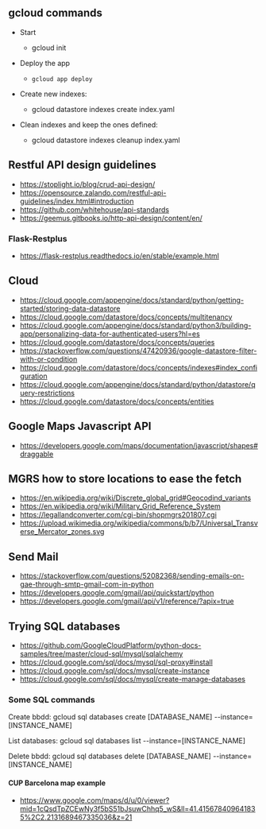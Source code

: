 ## gcloud commands

* Start
    * gcloud init

* Deploy the app
    * `gcloud app deploy`

* Create new indexes:
    * gcloud datastore indexes create index.yaml

* Clean indexes and keep the ones defined:
    * gcloud datastore indexes cleanup index.yaml

## Restful API design guidelines
* https://stoplight.io/blog/crud-api-design/
* https://opensource.zalando.com/restful-api-guidelines/index.html#introduction
* https://github.com/whitehouse/api-standards
* https://geemus.gitbooks.io/http-api-design/content/en/

### Flask-Restplus

* https://flask-restplus.readthedocs.io/en/stable/example.html

## Cloud

* https://cloud.google.com/appengine/docs/standard/python/getting-started/storing-data-datastore
* https://cloud.google.com/datastore/docs/concepts/multitenancy
* https://cloud.google.com/appengine/docs/standard/python3/building-app/personalizing-data-for-authenticated-users?hl=es
* https://cloud.google.com/datastore/docs/concepts/queries
* https://stackoverflow.com/questions/47420936/google-datastore-filter-with-or-condition
* https://cloud.google.com/datastore/docs/concepts/indexes#index_configuration
* https://cloud.google.com/appengine/docs/standard/python/datastore/query-restrictions
* https://cloud.google.com/datastore/docs/concepts/entities

## Google Maps Javascript API

* https://developers.google.com/maps/documentation/javascript/shapes#draggable

## MGRS how to store locations to ease the fetch

* https://en.wikipedia.org/wiki/Discrete_global_grid#Geocodind_variants
* https://en.wikipedia.org/wiki/Military_Grid_Reference_System
* https://legallandconverter.com/cgi-bin/shopmgrs201807.cgi
* https://upload.wikimedia.org/wikipedia/commons/b/b7/Universal_Transverse_Mercator_zones.svg

## Send Mail

* https://stackoverflow.com/questions/52082368/sending-emails-on-gae-through-smtp-gmail-com-in-python
* https://developers.google.com/gmail/api/quickstart/python
* https://developers.google.com/gmail/api/v1/reference/?apix=true

## Trying SQL databases

* https://github.com/GoogleCloudPlatform/python-docs-samples/tree/master/cloud-sql/mysql/sqlalchemy
* https://cloud.google.com/sql/docs/mysql/sql-proxy#install
* https://cloud.google.com/sql/docs/mysql/create-instance
* https://cloud.google.com/sql/docs/mysql/create-manage-databases

### Some SQL commands

Create bbdd:
gcloud sql databases create [DATABASE_NAME] --instance=[INSTANCE_NAME]

List databases:
gcloud sql databases list --instance=[INSTANCE_NAME]

Delete bbdd:
gcloud sql databases delete [DATABASE_NAME] --instance=[INSTANCE_NAME]

#### CUP Barcelona map example
* https://www.google.com/maps/d/u/0/viewer?mid=1cQsdTpZCEwNy3f5bS51bJsuwChhq5_wS&ll=41.415678409641835%2C2.2131689467335036&z=21



